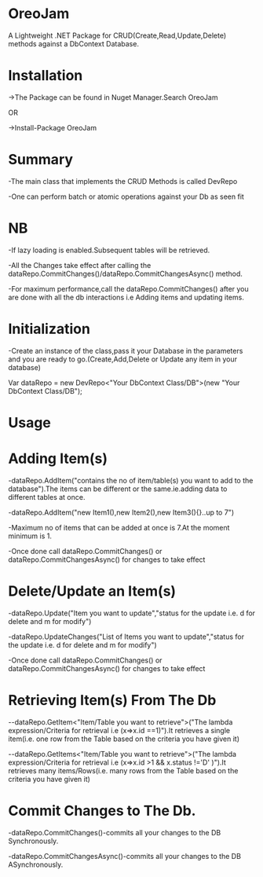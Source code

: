 # OreoJam
A Lightweight .NET Package for CRUD(Create,Read,Update,Delete) methods against a DbContext Database.

# Installation
->The Package can be found in Nuget Manager.Search OreoJam

OR

->Install-Package OreoJam

# Summary
-The main class that implements the CRUD Methods is called DevRepo

-One can perform batch or atomic operations against your Db as seen fit


# NB
-If lazy loading is enabled.Subsequent tables will be retrieved.

-All the Changes take effect after calling the dataRepo.CommitChanges()/dataRepo.CommitChangesAsync() method.

-For maximum performance,call the dataRepo.CommitChanges() after you are done with all the db interactions i.e Adding items and updating items.

# Initialization
-Create an instance of the class,pass it your Database in the parameters and you are ready to go.(Create,Add,Delete or Update any item in your database)

Var dataRepo = new DevRepo<"Your DbContext Class/DB">(new "Your DbContext Class/DB");

# Usage
# Adding Item(s)
-dataRepo.AddItem("contains the no of item/table(s) you want to add to the database").The items can be different or the same.ie.adding data to different tables at once.

-dataRepo.AddItem("new Item1(),new Item2(),new Item3(){}..up to 7")

-Maximum no of items that can be added at once is 7.At the  moment minimum is 1.

-Once done call dataRepo.CommitChanges() or dataRepo.CommitChangesAsync() for changes to take effect

# Delete/Update an Item(s)
-dataRepo.Update("Item you want to update","status for the update i.e. d for delete and m for  modify")

-dataRepo.UpdateChanges("List of Items you want to update","status for the update i.e. d for delete and m for  modify")

-Once done call dataRepo.CommitChanges() or dataRepo.CommitChangesAsync()  for changes to take effect

# Retrieving Item(s) From The Db
--dataRepo.GetItem<"Item/Table you want to retrieve">("The lambda expression/Criteria for retrieval i.e (x=>x.id ==1)").It retrieves a single item(i.e. one row from the Table based on the criteria you have given it)

--dataRepo.GetItems<"Item/Table you want to retrieve">("The lambda expression/Criteria for retrieval i.e (x=>x.id >1 && x.status !='D' )").It retrieves many items/Rows(i.e. many rows from the Table based on the criteria you have given it)

# Commit Changes to The Db.

-dataRepo.CommitChanges()-commits all your changes to the DB Synchronously.

-dataRepo.CommitChangesAsync()-commits all your changes to the DB ASynchronously.


